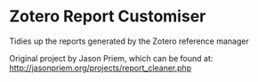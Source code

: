 Zotero Report Customiser
=====================

Tidies up the reports generated by the Zotero reference manager

Original project by Jason Priem, which can be found at: http://jasonpriem.org/projects/report_cleaner.php
